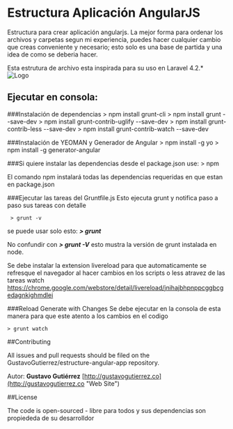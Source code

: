 # Estructura Aplicación AngularJS
Estructura para crear aplicación angularjs. La mejor forma para ordenar los archivos y carpetas segun mi experiencia, puedes hacer cualquier cambio que creas conveniente y necesario; esto solo es una base de partida y una idea de como se deberia hacer.

Esta estrutura de archivo esta inspirada para su uso en Laravel 4.2.*
    ![Logo](https://angularjs.org/img/AngularJS-large.png)

## Ejecutar en consola:
###Instalación de dependencias
       > npm install grunt-cli
       > npm install grunt --save-dev
       > npm install grunt-contrib-uglify --save-dev
       > npm install grunt-contrib-less --save-dev
       > npm install grunt-contrib-watch --save-dev

###Instalación de YEOMAN y Generador de Angular
       > npm install -g yo
       > npm install -g generator-angular

###Si quiere instalar las dependencias desde el package.json use:
       > npm

El comando npm instalará todas las dependencias requeridas en que estan en package.json

###Ejecutar las tareas del Gruntfile.js
Esto ejecuta grunt y notifica paso a paso sus tareas con detalle

     > grunt -v
   
   se puede usar solo esto: ***> grunt***

   No confundir con ***> grunt -V***
   esto mustra la versión de grunt instalada en node.

Se debe instalar la extension livereload para que automaticamente se refresque el navegador al hacer cambios en los scripts o less atravez de las tareas watch
https://chrome.google.com/webstore/detail/livereload/jnihajbhpnppcggbcgedagnkighmdlei

###Reload Generate with Changes
Se debe ejecutar en la consola de esta manera para que este atento a los cambios en el codigo
	
	> grunt watch

##Contributing

All issues and pull requests should be filed on the GustavoGutierrez/estructure-angular-app repository.

Autor: **Gustavo Gutiérrez** [http://gustavogutierrez.co](http://gustavogutierrez.co "Web Site")

##License

The code is open-sourced - libre para todos y sus dependencias son propiededa de su desarrolldor